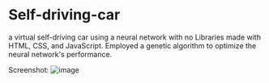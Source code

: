 # Self-driving-car
a virtual self-driving car using a neural network with no Libraries made with HTML, CSS, and JavaScript. Employed a genetic algorithm to optimize the neural network's performance.

Screenshot:
![image](https://github.com/J0SHMEYER/Self-driving-car/assets/100731166/1aa786be-42ac-4702-97c0-d2273126d515)
